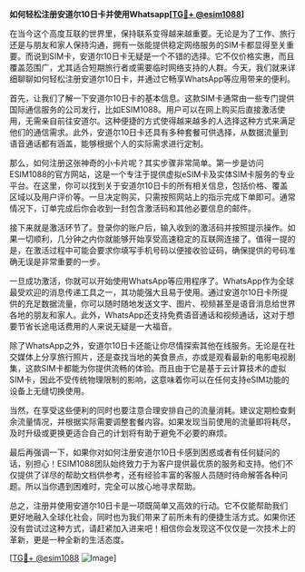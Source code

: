 **如何轻松注册安道尔10日卡并使用Whatsapp[[TG💪+ @esim1088](https://t.me/s/esim1088)]**

在当今这个高度互联的世界里，保持联系变得越来越重要。无论是为了工作、旅行还是与朋友和家人保持沟通，拥有一张能提供稳定网络服务的SIM卡都显得至关重要。而说到SIM卡，安道尔10日卡无疑是一个不错的选择。它不仅价格实惠，而且覆盖范围广，尤其适合短期旅行者或需要临时网络支持的人群。今天，我们就来详细聊聊如何轻松注册安道尔10日卡，并通过它畅享WhatsApp等应用带来的便利。

首先，让我们了解一下安道尔10日卡的基本信息。这款SIM卡通常由一些专门提供国际通信服务的公司发行，比如ESIM1088。用户可以在网上购买后直接激活使用，无需亲自前往安道尔。这种便捷的方式使得越来越多的人选择这种方式来满足他们的通信需求。此外，安道尔10日卡还具有多种套餐可供选择，从数据流量到语音通话都有涵盖，能够根据个人的实际需求进行定制。

那么，如何注册这张神奇的小卡片呢？其实步骤非常简单。第一步是访问ESIM1088的官方网站，这是一个专注于提供虚拟eSIM卡及实体SIM卡服务的专业平台。在这里，你可以找到关于安道尔10日卡的所有相关信息，包括价格、覆盖区域以及用户评价等。一旦决定购买，只需按照网站上的指示完成下单即可。通常情况下，订单完成后你会收到一封包含激活码和其他必要信息的邮件。

接下来就是激活环节了。登录你的账户后，输入收到的激活码并按照提示操作。如果一切顺利，几分钟之内你就能够开始享受高速稳定的互联网连接了。值得一提的是，在激活过程中可能会要求你填写手机号码以便接收验证码，确保提供的号码准确无误是非常重要的一步。

一旦成功激活，你就可以开始使用WhatsApp等应用程序了。WhatsApp作为全球最受欢迎的消息传递工具之一，其功能强大且易于使用。通过安道尔10日卡所提供的充足数据流量，你可以随时随地发送文字、图片、视频甚至是语音消息给世界各地的朋友和家人。此外，WhatsApp还支持免费语音通话和视频通话，这对于想要节省长途电话费用的人来说无疑是一大福音。

除了WhatsApp之外，安道尔10日卡还能让你尽情探索其他在线服务。无论是在社交媒体上分享旅行照片，还是查找当地的美食景点，亦或是观看最新的电影电视剧集，这款SIM卡都能为你提供流畅的体验。而且由于它是基于云计算技术的虚拟SIM卡，因此不受传统物理限制的影响，这意味着你可以在任何支持eSIM功能的设备上无缝切换使用。

当然，在享受这些便利的同时也要注意合理安排自己的流量消耗。建议定期检查剩余流量情况，并根据实际需要调整套餐内容。如果发现当前使用的流量即将耗尽，及时升级或更换更适合自己的计划将有助于避免不必要的麻烦。

最后再强调一下，如果你对如何注册安道尔10日卡感到困惑或者有任何疑问的话，别担心！ESIM1088团队始终致力于为客户提供最优质的服务和支持。他们不仅提供了详尽的帮助文档供参考，还有经验丰富的客服人员随时待命解答各种问题。所以当你遇到困难时，完全可以放心地寻求帮助。

总之，注册并使用安道尔10日卡是一项既简单又高效的行动。它不仅能帮助我们更好地融入全球化社会，同时也为我们带来了前所未有的便捷生活方式。如果你还没有尝试过这种方式，请赶紧加入进来吧！相信你会发现这不仅仅是一次技术上的革新，更是一种全新的生活态度。

[[TG💪+ @esim1088](https://t.me/s/esim1088) ![Image](https://i.postimg.cc/4NQfJmqS/Snipaste-2025-05-13-00-14-12.png)]